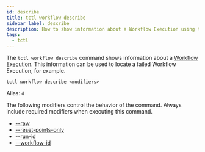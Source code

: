 ```yaml
---
id: describe
title: tctl workflow describe
sidebar_label: describe
description: How to show information about a Workflow Execution using tctl.
tags:
  - tctl
---
```


The `tctl workflow describe` command shows information about a [Workflow Execution](/concepts/what-is-a-workflow-execution).
This information can be used to locate a failed Workflow Execution, for example.

`tctl workflow describe <modifiers>`

Alias: `d`

The following modifiers control the behavior of the command.
Always include required modifiers when executing this command.

- [--raw](/tctl/modifiers/raw)
- [--reset-points-only](/tctl/modifiers/reset-points-only)
- [--run-id](/tctl/modifiers/run-id)
- [--workflow-id](/tctl/modifiers/workflow-id)
